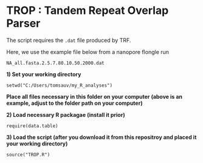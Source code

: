 # TROP : Tandem Repeat Overlap Parser


The script requires the ```.dat``` file produced by TRF. 

Here, we use the example file below from a nanopore flongle run

```
NA_all.fasta.2.5.7.80.10.50.2000.dat
``` 

**1) Set your working directory**

```
setwd("C:/Users/tomsauv/my_R_analyses")
``` 
**Place all files necessary in this folder on your computer (above is an example, adjust to the folder path on your computer)**

**2) Load necessary R packagae (install it prior)**

```
require(data.table)
```
**3) Load the script (after you download it from this repositroy and placed it your working directory)**

```
source("TROP.R")
```
